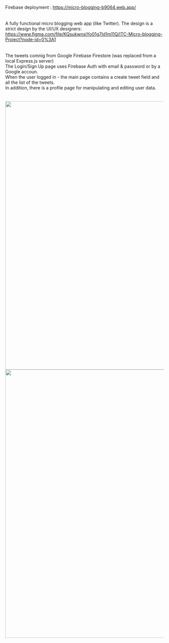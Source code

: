 Firebase deployment : https://micro-blogging-b9064.web.app/
<br/>
<br/>
<br/>
A fully functional micro blogging web app (like Twitter).
The design is a strict design by the UI/UX designers:
https://www.figma.com/file/KQsukwnsiYo01g7Id1m11Q/ITC-Micro-blogging-Project?node-id=0%3A1
<br/>
<br/>
<br/>
The tweets comnig from Google Firebase Firestore (was replaced from a local Express.js server)<br/>
The Login/Sign Up page uses Firebase Auth with email & password or by a Google accoun.<br/>
When the user logged in - the main page contains a create tweet field and all the list of the tweets.<br/>
In addition, there is a profile page for manipulating and editing user data.<br/>
<br/>
<br/>
<img src="https://i.postimg.cc/9XS2Fm0C/screenshot1.png" width="850"/>
<img src="https://i.postimg.cc/7Z1rVSVZ/screenshot2.png" width="850"/>

